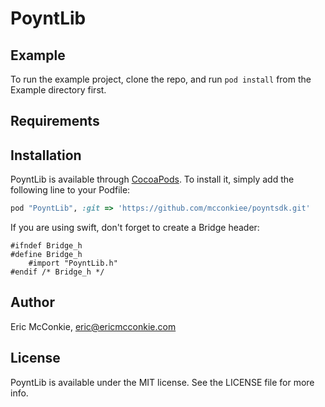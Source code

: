 # PoyntLib


## Example

To run the example project, clone the repo, and run `pod install` from the Example directory first.

## Requirements

## Installation

PoyntLib is available through [CocoaPods](http://cocoapods.org). To install
it, simply add the following line to your Podfile:

```ruby
pod "PoyntLib", :git => 'https://github.com/mcconkiee/poyntsdk.git'
```

If you are using swift, don't forget to create a Bridge header:

```
#ifndef Bridge_h
#define Bridge_h
	#import "PoyntLib.h"
#endif /* Bridge_h */

```

## Author

Eric McConkie, eric@ericmcconkie.com

## License

PoyntLib is available under the MIT license. See the LICENSE file for more info.
